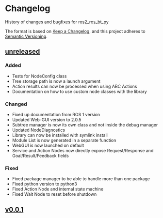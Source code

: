 # Changelog

History of changes and bugfixes for ros2_ros_bt_py

The format is based on [Keep a Changelog](https://keepachangelog.com/en/1.1.0/),
and this project adheres to [Semantic Versioning](https://semver.org/spec/v2.0.0.html).

## [unreleased]

### Added

- Tests for NodeConfig class
- Tree storage path is now a launch argument
- Action results can now be processed when using ABC Actions
- Documentation on how to use custom node classes with the library

### Changed

- Fixed up documentation from ROS 1 version
- Updated Web-GUI version to 2.0.5
- Subtree manager is now its own class and not inside the debug manager
- Updated NodeDiagnostics
- Library can now be installed with symlink install
- Module List is now generated in a separate function
- WebGUI is now launched on default
- Service and Action Nodes now directly expose Request/Response and Goal/Result/Feedback fields

### Fixed

- Fixed package manager to be able to handle more than one package
- Fixed python version to python3
- Fixed Action Node and internal state machine
- Fixed Wait Node to reset before shutdown

## [v0.0.1]

[unreleased]: https://github.com/fzi-forschungszentrum-informatik/ros2_ros_bt_py/compare/v0.0.1...dev
[v0.0.1]: https://github.com/fzi-forschungszentrum-informatik/ros2_ros_bt_py/releases/tag/v0.0.1

<!---
## [vx.x.x] - YYYY-MM-DD

### Added

- Put all Additions to the repository in here

### Changed

- Put all Changes in existing functionality here

### Deprecated

- Put all soon-to-be removed features here

### Removed

- Put all removed features here

### Fixed

- Put bugfixes here

[vx.x.x]: https://github.com/fzi-forschungszentrum-informatik/ros2_ros_bt_py/compare/OLDTAG...NEWTAG
-->
